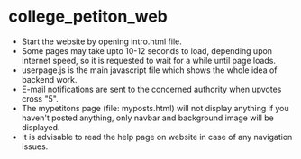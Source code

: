 # college_petiton_web

* Start the website by opening intro.html file.
* Some pages may take upto 10-12 seconds to load, depending upon internet speed, so it is requested to wait for a while until page loads.
* userpage.js is the main javascript file which shows the whole idea of backend work.
* E-mail notifications are sent to the concerned authority when upvotes cross "5".
* The mypetitons page (file: myposts.html) will not display anything if you haven't posted anything, only navbar and background image will be displayed.
* It is advisable to read the help page on website in case of any navigation issues.


